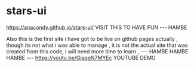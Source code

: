 # stars-ui

https://anacondy.github.io/stars-ui/
VISIT THIS TO HAVE FUN --- HAMBE 


Also this is the first site i have got to be live on github pages actually , though its not what i was able to manage , it is not the actual site that was created from this code, i will need more time to learn ,
  --- HAMBE HAMBE HAMBE ---
https://youtu.be/GjsqpN7MYEc  YOUTUBE DEMO
